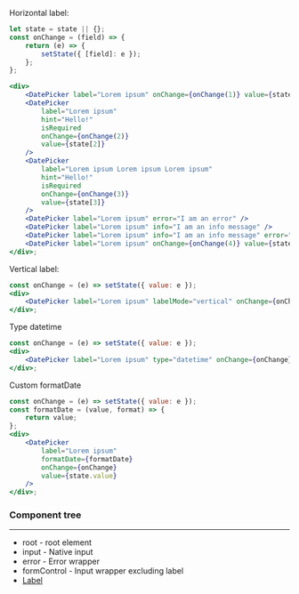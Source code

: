 Horizontal label:

```jsx
let state = state || {};
const onChange = (field) => {
    return (e) => {
        setState({ [field]: e });
    };
};

<div>
    <DatePicker label="Lorem ipsum" onChange={onChange(1)} value={state[1]} />
    <DatePicker
        label="Lorem ipsum"
        hint="Hello!"
        isRequired
        onChange={onChange(2)}
        value={state[2]}
    />
    <DatePicker
        label="Lorem ipsum Lorem ipsum Lorem ipsum"
        hint="Hello!"
        isRequired
        onChange={onChange(3)}
        value={state[3]}
    />
    <DatePicker label="Lorem ipsum" error="I am an error" />
    <DatePicker label="Lorem ipsum" info="I am an info message" />
    <DatePicker label="Lorem ipsum" info="I am an info message" error="I am an error" />
    <DatePicker label="Lorem ipsum" onChange={onChange(4)} value={state[4]} isReadOnly={true} />
</div>;
```

Vertical label:

```jsx
const onChange = (e) => setState({ value: e });
<div>
    <DatePicker label="Lorem ipsum" labelMode="vertical" onChange={onChange} value={state.value} />
</div>;
```

Type datetime

```jsx
const onChange = (e) => setState({ value: e });
<div>
    <DatePicker label="Lorem ipsum" type="datetime" onChange={onChange} value={state.value} />
</div>;
```

Custom formatDate

```jsx
const onChange = (e) => setState({ value: e });
const formatDate = (value, format) => {
    return value;
};
<div>
    <DatePicker
        label="Lorem ipsum"
        formatDate={formatDate}
        onChange={onChange}
        value={state.value}
    />
</div>;
```

### Component tree

---

-   root - root element
-   input - Native input
-   error - Error wrapper
-   formControl - Input wrapper excluding label
-   [Label](#/Forms?id=label)

